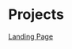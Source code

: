 # Projects
 

<a href= "https://github.com/cintiabsza/Projects/blob/main/Landing_Page/index.html">  Landing Page
